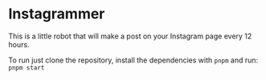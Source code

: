 # Instagrammer

This is a little robot that will make a post on your Instagram page every 12 hours.

To run just clone the repository, install the dependencies with `pnpm` and run: `pnpm start`
